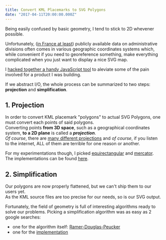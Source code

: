 ```yaml
---
title: Convert KML Placemarks to SVG Polygons
date: "2017-04-11T20:00:00.000Z"
---
```


Being easily confused by basic geometry, I tend to stick to 2D whevener possible.  

Unfortunately, ([in France at least](https://www.data.gouv.fr/en/datasets/geofla-r/)) publicly available data on administrative divisions often comes in various geographic coordinates systems which,
while convenient if you need to georeference something, make everything complicated when you just want to display
a nice SVG map.

I [hacked together a handy JavaScript tool](https://github.com/camille-hdl/kml-polygon-to-svg) to aleviate some of the pain involved for a product I was building.  

If we abstract I/O, the whole process can be summarized to two steps: __projection__ and __simplification__.

## 1. Projection

In order to convert KML placemark "polygons" to actual SVG Polygons, one must convert each points of said polygons.  
Converting points __from 3D space__, such as a geographical coordinates system, __to a 2D plane__ is called a __*projection*__.  
*Of course*, there are [many different projections](https://en.wikipedia.org/wiki/Map_projection) and *of course*, if you listen to the internet, ALL of them are terrible for one reason or another.  

For my experimentations though, I picked [equirectangular](https://en.wikipedia.org/wiki/Equirectangular_projection) and [mercator](https://en.wikipedia.org/wiki/Web_Mercator_projection).  
The implementations can be found [here](https://github.com/camille-hdl/kml-polygon-to-svg/blob/master/src/projections.js).


## 2. Simplification

Our polygons are now properly flattened, but we can't ship them to our users yet.  
As the KML source files are too precise for our needs, so is our SVG output.  

Fortunately, the field of geometry is full of interesting algorithms ready to solve our problems. Picking a simplification algorithm
was as easy as 2 google searches:  

* one for the algorithm itself: [Ramer-Douglas-Peucker](https://www.wikiwand.com/en/Ramer%E2%80%93Douglas%E2%80%93Peucker_algorithm)
* one for the [implementation](https://gist.github.com/adammiller/826148)


